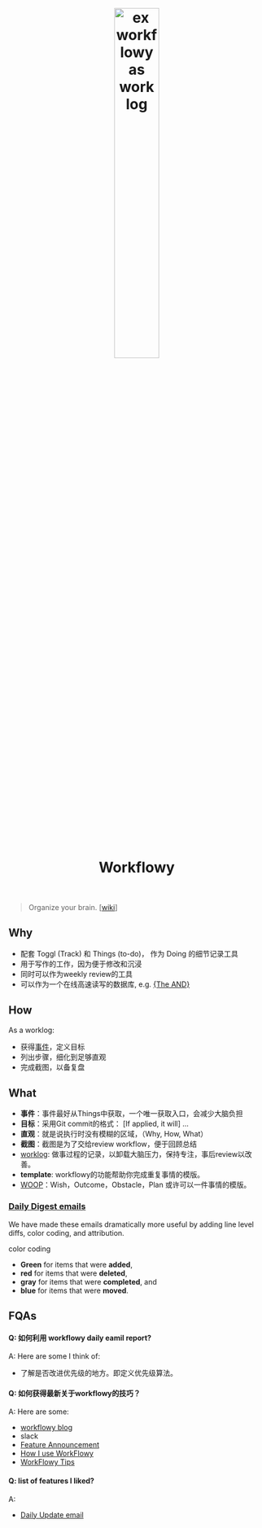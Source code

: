 <h1 align="center">
<br>
	<a href="https://workflowy.com/s/if-applied-it-will-f/ACtMKLM9u6lRWczC">
  <img src="https://i.imgur.com/zSpsZMK.png" alt="ex workflowy as work log" width=42%">
  </a>
  <br><br>
Workflowy
  <br><br>
</h1>

> Organize your brain. [[wiki](https://www.wikiwand.com/en/Workflowy)]



## Why

* 配套 Toggl (Track) 和 Things (to-do)， 作为 Doing 的细节记录工具
* 用于写作的工作，因为便于修改和沉浸
* 同时可以作为weekly review的工具
* 可以作为一个在线高速读写的数据库, e.g. [{The AND}](https://workflowy.com/s/the-and/kigVaF6WsXxDH1uG)

## How 

As a worklog:

* 获得[事件](https://workflowy.com/s/if-applied-it-will-f/ACtMKLM9u6lRWczC)，定义目标
* 列出步骤，细化到足够直观
* 完成截图，以备复盘

## What

* **事件**：事件最好从Things中获取，一个唯一获取入口，会减少大脑负担
* **目标**：采用Git commit的格式： [If applied, it will] ...
* **直观**：就是说执行时没有模糊的区域，（Why, How, What）
* **截图**：截图是为了交给review workflow，便于回顾总结
* [worklog](https://workflowy.com/s/commit/BTm9ByU1cPthxttg): 做事过程的记录，以卸载大脑压力，保持专注，事后review以改善。
* **template**: workflowy的功能帮助你完成重复事情的模版。
* [WOOP](https://woopmylife.org/en/home)：Wish，Outcome，Obstacle，Plan 或许可以一件事情的模版。

### [Daily Digest emails](https://blog.workflowy.com/2018/12/14/better-daily-digests-a-splash-of-color-in-your-inbox/)

We have made these emails dramatically more useful by adding line level diffs, color coding, and attribution.

color coding

* **Green** for items that were **added**, 
* **red** for items that were **deleted**, 
* **gray** for items that were **completed**, and 
* **blue** for items that were **moved**.

## FQAs

#### Q: 如何利用 workflowy daily eamil report?

A: Here are some I think of:

* 了解是否改进优先级的地方。即定义优先级算法。

#### Q: 如何获得最新关于workflowy的技巧？

A: Here are some: 

* [workflowy blog](https://blog.workflowy.com/)
* slack
* [Feature Announcement](https://blog.workflowy.com/category/feature-announcement/)
* [How I use WorkFlowy](https://blog.workflowy.com/category/how-i-use-workflowy/)
* [WorkFlowy Tips](https://blog.workflowy.com/category/workflowy-tips/)

#### Q: list of features I liked?

A: 

* [Daily Update email](https://blog.workflowy.com/2018/12/14/better-daily-digests-a-splash-of-color-in-your-inbox/)
